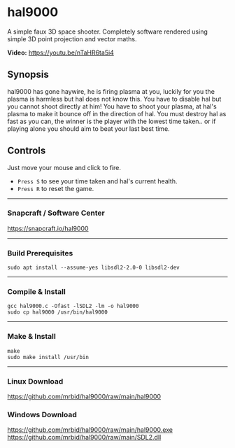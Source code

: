 # hal9000
A simple faux 3D space shooter. Completely software rendered using simple 3D point projection and vector maths.

**Video:** https://youtu.be/nTaHR6ta5i4

## Synopsis
hal9000 has gone haywire, he is firing plasma at you, luckily for you the plasma is harmless but hal does not know this. You have to disable hal but you cannot shoot directly at him! You have to shoot your plasma, at hal's plasma to make it bounce off in the direction of hal. You must destroy hal as fast as you can, the winner is the player with the lowest time taken.. or if playing alone you should aim to beat your last best time.

## Controls
Just move your mouse and click to fire.
- `Press S` to see your time taken and hal's current health.
- `Press R` to reset the game.

---

### Snapcraft / Software Center
https://snapcraft.io/hal9000

---

### Build Prerequisites
`sudo apt install --assume-yes libsdl2-2.0-0 libsdl2-dev`

---

### Compile & Install
```
gcc hal9000.c -Ofast -lSDL2 -lm -o hal9000
sudo cp hal9000 /usr/bin/hal9000
```

---

### Make & Install
```
make
sudo make install /usr/bin
```

---

### Linux Download
https://github.com/mrbid/hal9000/raw/main/hal9000

### Windows Download
https://github.com/mrbid/hal9000/raw/main/hal9000.exe<br>
https://github.com/mrbid/hal9000/raw/main/SDL2.dll
